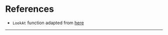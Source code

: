 # References

* `LookAt` function adapted from [here][0]

---

[0]: <https://www.scratchapixel.com/lessons/mathematics-physics-for-computer-graphics/lookat-function> (look-at-function)
